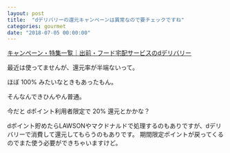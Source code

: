 ```yaml
---
layout: post
title:  "dデリバリーの還元キャンペーンは異常なので要チェックですね"
categories: gourmet
date: "2018-07-05 00:00:00"
---
```


[キャンペーン・特集一覧｜出前・フード宅配サービスのdデリバリー](https://delivery.dmkt-sp.jp/campaign/)

最近は使ってませんが、還元率が半端ないって。

ほぼ 100% みたいなときもあったもん。

そんなんできひんやん普通。

今だと dポイント利用者限定で 20% 還元とかかな？

dポイント貯めたらLAWSONやマクドナルドで処理するのもありですが、dデリバリーで消費して還元してもらうのもありです。
期間限定ポイントが戻ってくるのでまた使う必要ができちゃいますけど。
